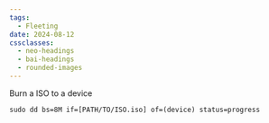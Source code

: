 ```yaml
---
tags:
  - Fleeting
date: 2024-08-12
cssclasses:
  - neo-headings
  - bai-headings
  - rounded-images
---
```


Burn a ISO to a device
```
sudo dd bs=8M if=[PATH/TO/ISO.iso] of=(device) status=progress
```

